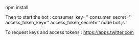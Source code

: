 
npm install

Then to start the bot :
consumer_key='' consumer_secret='' access_token_key='' access_token_secret='' node bot.js

To request keys and access tokens : https://apps.twitter.com

